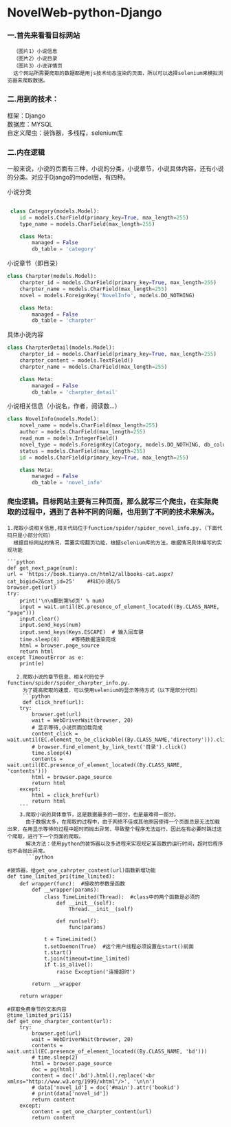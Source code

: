 # NovelWeb-python-Django

### 一.首先来看看目标网站
      （图片1）小说信息
      （图片2）小说目录
      （图片3）小说详情页
      这个网站所需要爬取的数据都是用js技术动态渲染的页面，所以可以选择selenium来模拟浏览器来爬取数据。

### 二.用到的技术：
   框架：Django<br> 数据库：MYSQL<br> 自定义爬虫：装饰器，多线程，selenium库<br>
   
### 二.内在逻辑
   一般来说，小说的页面有三种，小说的分类，小说章节，小说具体内容，还有小说的分类。对应于Django的model层，有四种。

小说分类 
```python
 
 class Category(models.Model):
    id = models.CharField(primary_key=True, max_length=255)
    type_name = models.CharField(max_length=255)

    class Meta:
        managed = False
        db_table = 'category'

```
小说章节（即目录）
```python
class Charpter(models.Model):
    charpter_id = models.CharField(primary_key=True, max_length=255)
    charpter_name = models.CharField(max_length=255)
    novel = models.ForeignKey('NovelInfo', models.DO_NOTHING)

    class Meta:
        managed = False
        db_table = 'charpter'
```
具体小说内容
```python
class CharpterDetail(models.Model):
    charpter_id = models.CharField(primary_key=True, max_length=255)
    charpter_content = models.TextField()
    charpter_name = models.CharField(max_length=255)

    class Meta:
        managed = False
        db_table = 'charpter_detail'
```
小说相关信息（小说名，作者，阅读数...）
```python
class NovelInfo(models.Model):
    novel_name = models.CharField(max_length=255)
    author = models.CharField(max_length=255)
    read_num = models.IntegerField()
    novel_type = models.ForeignKey(Category, models.DO_NOTHING, db_column='novel_type')
    status = models.CharField(max_length=255)
    id = models.CharField(primary_key=True, max_length=255)

    class Meta:
        managed = False
        db_table = 'novel_info'
```

### 爬虫逻辑。目标网站主要有三种页面，那么就写三个爬虫，在实际爬取的过程中，遇到了各种不同的问题，也用到了不同的技术来解决。
    1.爬取小说相关信息,相关代码位于function/spider/spider_novel_info.py.（下面代码只是小部分代码）
      根据目标网站的情况，需要实现翻页功能，根据selenium库的方法，根据情况具体编写的实现功能
     
    ```python
    def get_next_page(num):
    url = 'https://book.tianya.cn/html2/allbooks-cat.aspx?cat_bigid=2&cat_id=25'    #科幻小说6/5
    browser.get(url)
    try:
        print('\n\n翻到第%d页' % num)
        input = wait.until(EC.presence_of_element_located((By.CLASS_NAME, "page")))
        input.clear()
        input.send_keys(num)
        input.send_keys(Keys.ESCAPE)  # 输入回车键
        time.sleep(8)    #等待数据渲染完成
        html = browser.page_source
        return html
    except TimeoutError as e:
        print(e)
```
   2.爬取小说的章节信息，相关代码位于function/spider/spider_charpter_info.py.
     为了提高爬取的速度，可以使用selenium的显示等待方式（以下是部分代码）
     ```python
     def click_href(url):
    try:
        browser.get(url)
        wait = WebDriverWait(browser, 20)
        # 显示等待,小说页面加载完成
        content_click = wait.until(EC.element_to_be_clickable((By.CLASS_NAME,'directory'))).click()
        # browser.find_element_by_link_text('目录').click()
        time.sleep(4)
        contents = wait.until(EC.presence_of_element_located((By.CLASS_NAME, 'contents')))
        html = browser.page_source
        return html
    except:
        html = click_href(url)
        return html
    ```
    3.爬取小说的具体章节，这是数据最多的一部分，也是最难得一部分。
      由于数据太多，在爬取的过程中，由于网络不佳或其他原因使得一个页面总是无法加载出来，在用显示等待的过程中超时而抛出异常，导致整个程序无法运行，因此在有必要时跳过这个爬取，进行下一个页面的爬取。
      解决方法：使用python的装饰器以及多进程来实现规定某函数的运行时间，超时后程序也不会抛出异常。
      ```python
      
#装饰器，给get_one_cahrpter_content(url)函数新增功能
def time_limited_pri(time_limited):
    def wrapper(func):  #接收的参数是函数
        def __wrapper(params):
            class TimeLimited(Thread):  #class中的两个函数是必须的
                def __init__(self):
                    Thread.__init__(self)

                def run(self):
                    func(params)

            t = TimeLimited()
            t.setDaemon(True)  #这个用户线程必须设置在start()前面
            t.start()
            t.join(timeout=time_limited)
            if t.is_alive():
                raise Exception('连接超时')

        return __wrapper

    return wrapper

#获取免费章节的文本内容
@time_limited_pri(15)
def get_one_charpter_content(url):
    try:
        browser.get(url)
        wait = WebDriverWait(browser, 20)
        contents = wait.until(EC.presence_of_element_located((By.CLASS_NAME, 'bd')))
        # time.sleep(2)
        html = browser.page_source
        doc = pq(html)
        content = doc('.bd').html().replace('<br xmlns="http://www.w3.org/1999/xhtml"/>', '\n\n')
        # data['novel_id'] = doc('#main').attr('bookid')
        # print(data['novel_id'])
        return content
    except:
        content = get_one_charpter_content(url)
        return content
```
    






































